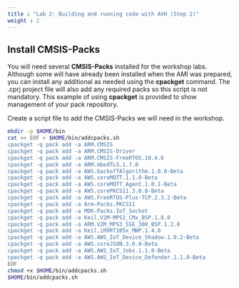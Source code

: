 ```yaml
---
title : "Lab 2: Building and running code with AVH (Step 2)"
weight : 2
---
```


## Install CMSIS-Packs

You will need several **CMSIS-Packs** installed for the workshop labs. Although some will have already been installed when the AMI was prepared, you can install any additional as needed using the **cpackget** command. The .cprj project file will also add any required packs so this script is not mandatory. This example of using **cpackget** is provided to show management of your pack repository. 

Create a script file to add the CMSIS-Packs we will need in the workshop.

```bash
mkdir -p $HOME/bin
cat << EOF > $HOME/bin/addcpacks.sh
cpackget -q pack add -a ARM.CMSIS
cpackget -q pack add -a ARM.CMSIS-Driver
cpackget -q pack add -a ARM.CMSIS-FreeRTOS.10.4.6
cpackget -q pack add -a ARM.mbedTLS.1.7.0
cpackget -q pack add -a AWS.backoffAlgorithm.1.0.0-Beta
cpackget -q pack add -a AWS.coreMQTT.1.1.0-Beta
cpackget -q pack add -a AWS.coreMQTT_Agent.1.0.1-Beta
cpackget -q pack add -a AWS.corePKCS11.3.0.0-Beta
cpackget -q pack add -a AWS.FreeRTOS-Plus-TCP.2.3.2-Beta
cpackget -q pack add -a Arm-Packs.PKCS11
cpackget -q pack add -a MDK-Packs.IoT_Socket
cpackget -q pack add -a Keil.V2M-MPS2_CMx_BSP.1.8.0
cpackget -q pack add -a ARM.V2M_MPS3_SSE_300_BSP.1.2.0
cpackget -q pack add -a Keil.iMXRT105x_MWP.1.4.0
cpackget -q pack add -a AWS.AWS_IoT_Device_Shadow.1.0.2-Beta
cpackget -q pack add -a AWS.coreJSON.3.0.0-Beta
cpackget -q pack add -a AWS.AWS_IoT_Jobs.1.1.0-Beta
cpackget -q pack add -a AWS.AWS_IoT_Device_Defender.1.1.0-Beta
EOF
chmod +x $HOME/bin/addcpacks.sh
$HOME/bin/addcpacks.sh
```
